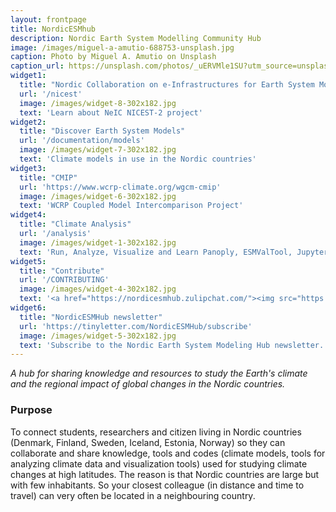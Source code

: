 ```yaml
---
layout: frontpage
title: NordicESMhub
description: Nordic Earth System Modelling Community Hub
image: /images/miguel-a-amutio-688753-unsplash.jpg
caption: Photo by Miguel A. Amutio on Unsplash
caption_url: https://unsplash.com/photos/_uERVMle1SU?utm_source=unsplash&utm_medium=referral&utm_content=creditCopyText
widget1:
  title: "Nordic Collaboration on e-Infrastructures for Earth System Modeling"
  url: '/nicest'
  image: /images/widget-8-302x182.jpg
  text: 'Learn about NeIC NICEST-2 project'
widget2:
  title: "Discover Earth System Models"
  url: '/documentation/models'
  image: /images/widget-7-302x182.jpg
  text: 'Climate models in use in the Nordic countries'
widget3:
  title: "CMIP"
  url: 'https://www.wcrp-climate.org/wgcm-cmip'
  image: /images/widget-6-302x182.jpg
  text: 'WCRP Coupled Model Intercomparison Project'
widget4:
  title: "Climate Analysis"
  url: '/analysis'
  image: /images/widget-1-302x182.jpg
  text: 'Run, Analyze, Visualize and Learn Panoply, ESMValTool, JupyterLab for Climate.'
widget5:
  title: "Contribute"
  url: '/CONTRIBUTING'
  image: /images/widget-4-302x182.jpg
  text: '<a href="https://nordicesmhub.zulipchat.com/"><img src="https://img.shields.io/badge/join%20us-on%20zulip-blue.svg"></a> <br> Help us to monitor climate in the Nordic and to build a Nordic Infrastructure for Earth System Modeling.'
widget6:
  title: "NordicESMHub newsletter"
  url: 'https://tinyletter.com/NordicESMHub/subscribe'
  image: /images/widget-5-302x182.jpg
  text: 'Subscribe to the Nordic Earth System Modeling Hub newsletter.'
---
```



*A hub for sharing knowledge and resources to study the Earth's climate and the regional impact of global changes in the Nordic countries.*

### Purpose

To connect students, researchers and citizen living in Nordic countries (Denmark, Finland, Sweden, Iceland, Estonia, Norway) so they can collaborate and share knowledge, tools and codes (climate models, tools for analyzing climate data and visualization tools) used for studying climate changes at high latitudes. The reason is that Nordic countries are large but with few inhabitants. So your closest colleague (in distance and time to travel) can very often be located in a neighbouring country.

